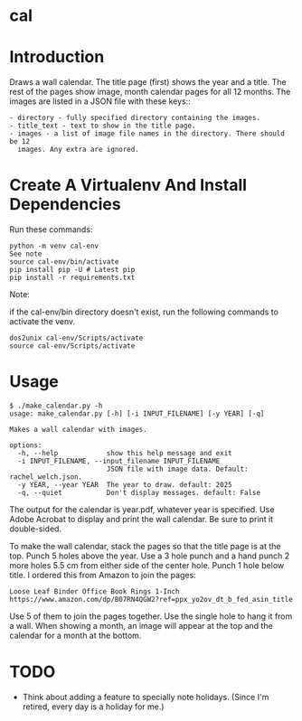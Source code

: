 # cal

# Introduction

Draws a wall calendar. The title page (first) shows the year and a
title. The rest of the pages show image, month calendar pages for all
12 months. The images are listed in a JSON file with these keys::

    - directory - fully specified directory containing the images.
	- title_text - text to show in the title page.
	- images - a list of image file names in the directory. There should be 12
	  images. Any extra are ignored.

# Create A Virtualenv And Install Dependencies

Run these commands:

    python -m venv cal-env
    See note
    source cal-env/bin/activate
    pip install pip -U # Latest pip
    pip install -r requirements.txt


Note:

if the cal-env/bin directory doesn't exist, run the following commands
to activate the venv.
  
    dos2unix cal-env/Scripts/activate
    source cal-env/Scripts/activate

# Usage

    $ ./make_calendar.py -h
    usage: make_calendar.py [-h] [-i INPUT_FILENAME] [-y YEAR] [-q]

    Makes a wall calendar with images.

    options:
      -h, --help            show this help message and exit
      -i INPUT_FILENAME, --input_filename INPUT_FILENAME
                            JSON file with image data. Default: rachel_welch.json.
      -y YEAR, --year YEAR  The year to draw. default: 2025
      -q, --quiet           Don't display messages. default: False

The output for the calendar is year.pdf, whatever year is
specified. Use Adobe Acrobat to display and print the wall
calendar. Be sure to print it double-sided.

To make the wall calendar, stack the pages so that the title page is
 at the top. Punch 5 holes above the year. Use a 3 hole punch and a
 hand punch 2 more holes 5.5 cm from either side of the center hole. Punch 1 hole
 below title. I ordered this from Amazon to join the pages:

    Loose Leaf Binder Office Book Rings 1-Inch
    https://www.amazon.com/dp/B07RN4QGW2?ref=ppx_yo2ov_dt_b_fed_asin_title

Use 5 of them to join the pages together. Use the single hole to hang
it from a wall. When showing a month, an image will appear at the top
and the calendar for a month at the bottom.


# TODO

  - Think about adding a feature to specially note holidays. (Since I'm
    retired, every day is a holiday for me.)
